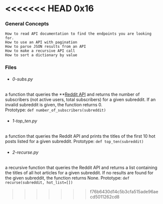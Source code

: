<<<<<<< HEAD
0x16
=======
### General Concepts
    How to read API documentation to find the endpoints you are looking for.
    How to use an API with pagination
    How to parse JSON results from an API
    How to make a recursive API call
    How to sort a dictionary by value

### Files
- ###### 0-subs.py
a function that queries the **[Reddit API](https://www.reddit.com/dev/api/) and returns the number of subscribers (not active users, total subscribers) for a given subreddit. If an invalid subreddit is given, the function returns 0. <br>
Prototype: `def number_of_subscribers(subreddit)`

- ###### 1-top_ten.py
a function that queries the Reddit API and prints the titles of the first 10 hot posts listed for a given subreddit.
Prototype: `def top_ten(subreddit)`

- ###### 2-recurse.py
a recursive function that queries the Reddit API and returns a list containing the titles of all hot articles for a given subreddit. If no results are found for the given subreddit, the function returns None.
Prototype: `def recurse(subreddit, hot_list=[])`
>>>>>>> f76b6430d14c5b3cfa515ade96aecd5011262cd8
